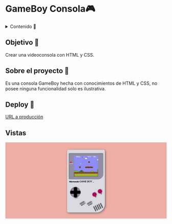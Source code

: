 # GameBoy Consola🎮

<details>
  <summary>Contenido 📝</summary>
  <ol>
    <li><a href="#objetivo-🎯">Objetivo</a></li>
    <li><a href="#sobre-el-proyecto-🔎">Sobre el proyecto</a></li>
    <li><a href="#vistas">Vistas</a></li>
  </ol>
</details>

## Objetivo 🎯

Crear una videoconsola con HTML y CSS.

## Sobre el proyecto 🔎

Es una consola GameBoy hecha con conocimientos de HTML y CSS, no posee ninguna funcionalidad solo es ilustrativa.

## Deploy 🚀

<a href="https://kymm14.github.io/gameboy-consola/">URL a producción</a>

## Vistas

<img src="./img/vista.png">

